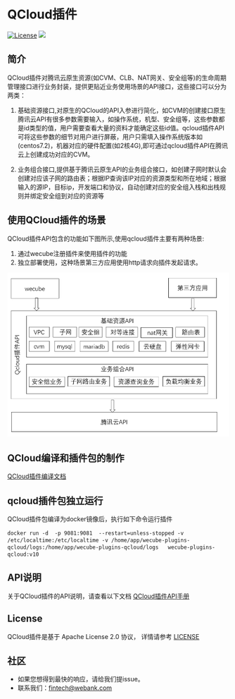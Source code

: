 # QCloud插件
[![License](https://img.shields.io/badge/License-Apache%202.0-blue.svg)](https://opensource.org/licenses/Apache-2.0)
![](https://img.shields.io/badge/language-golang-orang.svg)


## 简介

QCloud插件对腾讯云原生资源(如CVM、CLB、NAT网关、安全组等)的生命周期管理接口进行业务封装，提供更贴近业务使用场景的API接口，这些接口可以分为两类：
1. 基础资源接口,对原生的QCloud的API入参进行简化，如CVM的创建接口原生腾讯云API有很多参数需要输入，如操作系统，机型、安全组等，这些参数都是id类型的值，用户需要查看大量的资料才能确定这些id值。qcloud插件API可将这些参数的细节对用户进行屏蔽，用户只需填入操作系统版本如(centos7.2)，机器对应的硬件配置(如2核4G),即可通过qcloud插件API在腾讯云上创建成功对应的CVM。

2. 业务组合接口,提供基于腾讯云原生API的业务组合接口，如创建子网时默认会创建对应该子网的路由表；根据IP查询该IP对应的资源类型和所在地域；根据输入的源IP，目标ip，开发端口和协议，自动创建对应的安全组入栈和出栈规则并绑定安全组到对应的资源等

## 使用QCloud插件的场景
QCloud插件API包含的功能如下图所示,使用qcloud插件主要有两种场景:
1. 通过wecube注册插件来使用插件的功能
2. 独立部署使用，这种场景第三方应用使用http请求向插件发起请求。

<img src="./docs/compile/images/plugin_function.png" />


## QCloud编译和插件包的制作
[QCloud插件编译文档](docs/compile/wecube-plugins-qcloud_compile_guide.md)


## qcloud插件包独立运行
QCloud插件包编译为docker镜像后，执行如下命令运行插件

```
docker run -d  -p 9081:9081  --restart=unless-stopped -v /etc/localtime:/etc/localtime -v /home/app/wecube-plugins-qcloud/logs:/home/app/wecube-plugins-qcloud/logs   wecube-plugins-qcloud:v10
```

## API说明
关于QCloud插件的API说明，请查看以下文档
[QCloud插件API手册](docs/api/wecube_plugins_qcloud_api_guide.md)

## License
QCloud插件是基于 Apache License 2.0 协议， 详情请参考
[LICENSE](LICENSE)

## 社区
- 如果您想得到最快的响应，请给我们提issue。
- 联系我们：fintech@webank.com